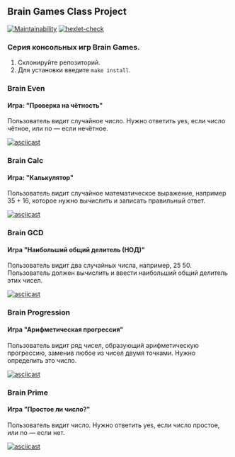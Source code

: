 ## Brain Games Class Project
[![Maintainability](https://api.codeclimate.com/v1/badges/e6b7914de7415773f72a/maintainability)](https://codeclimate.com/github/johanla0/frontend-project-lvl1/maintainability)
[![hexlet-check](https://github.com/johanla0/frontend-project-lvl1/workflows/hexlet-check/badge.svg)](https://github.com/johanla0/frontend-project-lvl1/actions)

### Серия консольных игр Brain Games.
1. Склонируйте репозиторий.
2. Для установки введите `make install`.

### Brain Even
#### Игра: "Проверка на чётность"
Пользователь видит случайное число. Нужно ответить yes, если число чётное, или no — если нечётное.

[![asciicast](https://asciinema.org/a/EmRUhh2qqUitcQP4ZGGQ0DZil.svg)](https://asciinema.org/a/EmRUhh2qqUitcQP4ZGGQ0DZil)

### Brain Calc
#### Игра: "Калькулятор"
Пользователь видит случайное математическое выражение, например 35 + 16, которое нужно вычислить и записать правильный ответ.

[![asciicast](https://asciinema.org/a/coy9jHxKnI4HpFsGqoDVeOSU8.svg)](https://asciinema.org/a/coy9jHxKnI4HpFsGqoDVeOSU8)

### Brain GCD
#### Игра "Наибольший общий делитель (НОД)"
Пользователь видит два случайных числа, например, 25 50. Пользователь должен вычислить и ввести наибольший общий делитель этих чисел.

[![asciicast](https://asciinema.org/a/Z1TrjOOpIc0ACslMZlZEfedrx.svg)](https://asciinema.org/a/Z1TrjOOpIc0ACslMZlZEfedrx)

### Brain Progression
#### Игра "Арифметическая прогрессия"
Пользователь видит ряд чисел, образующий арифметическую прогрессию, заменив любое из чисел двумя точками. Нужно определить это число.

[![asciicast](https://asciinema.org/a/I5W8ddHFhz92uuJqRmvNN5mxt.svg)](https://asciinema.org/a/I5W8ddHFhz92uuJqRmvNN5mxt)

### Brain Prime
#### Игра "Простое ли число?"
Пользователь видит число. Нужно ответить yes, если число простое, или no — если нет.

[![asciicast](https://asciinema.org/a/8et8FVP7J5IvPOv77QNBbqUQA.svg)](https://asciinema.org/a/8et8FVP7J5IvPOv77QNBbqUQA)
